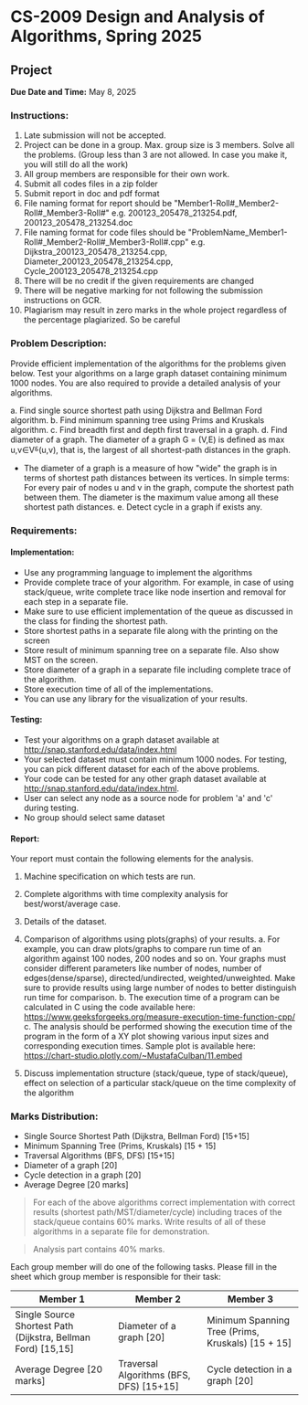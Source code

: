 # CS-2009 Design and Analysis of Algorithms, Spring 2025
## Project
**Due Date and Time:** May 8, 2025

### Instructions:
1. Late submission will not be accepted.
2. Project can be done in a group. Max. group size is 3 members. Solve all the problems. (Group less than 3 are not allowed. In case you make it, you will still do all the work)
3. All group members are responsible for their own work.
4. Submit all codes files in a zip folder
5. Submit report in doc and pdf format
6. File naming format for report should be "Member1-Roll#_Member2-Roll#_Member3-Roll#" e.g. 200123_205478_213254.pdf, 200123_205478_213254.doc
7. File naming format for code files should be "ProblemName_Member1-Roll#_Member2-Roll#_Member3-Roll#.cpp" e.g. Dijkstra_200123_205478_213254.cpp, Diameter_200123_205478_213254.cpp, Cycle_200123_205478_213254.cpp
8. There will be no credit if the given requirements are changed
9. There will be negative marking for not following the submission instructions on GCR.
10. Plagiarism may result in zero marks in the whole project regardless of the percentage plagiarized. So be careful

### Problem Description:
Provide efficient implementation of the algorithms for the problems given below. Test your algorithms on a large graph dataset containing minimum 1000 nodes. You are also required to provide a detailed analysis of your algorithms.

a. Find single source shortest path using Dijkstra and Bellman Ford algorithm.
b. Find minimum spanning tree using Prims and Kruskals algorithm.
c. Find breadth first and depth first traversal in a graph.
d. Find diameter of a graph. The diameter of a graph G = (V,E) is defined as max u,v∈V⸹(u,v), that is, the largest of all shortest-path distances in the graph.
   * The diameter of a graph is a measure of how "wide" the graph is in terms of shortest path distances between its vertices. In simple terms: For every pair of nodes u and v in the graph, compute the shortest path between them. The diameter is the maximum value among all these shortest path distances.
e. Detect cycle in a graph if exists any.

### Requirements:

#### Implementation:
* Use any programming language to implement the algorithms
* Provide complete trace of your algorithm. For example, in case of using stack/queue, write complete trace like node insertion and removal for each step in a separate file.
* Make sure to use efficient implementation of the queue as discussed in the class for finding the shortest path.
* Store shortest paths in a separate file along with the printing on the screen
* Store result of minimum spanning tree on a separate file. Also show MST on the screen.
* Store diameter of a graph in a separate file including complete trace of the algorithm.
* Store execution time of all of the implementations.
* You can use any library for the visualization of your results.

#### Testing:
* Test your algorithms on a graph dataset available at http://snap.stanford.edu/data/index.html
* Your selected dataset must contain minimum 1000 nodes. For testing, you can pick different dataset for each of the above problems.
* Your code can be tested for any other graph dataset available at http://snap.stanford.edu/data/index.html.
* User can select any node as a source node for problem 'a' and 'c' during testing.
* No group should select same dataset

#### Report:
Your report must contain the following elements for the analysis.
1. Machine specification on which tests are run.
2. Complete algorithms with time complexity analysis for best/worst/average case.
3. Details of the dataset.
4. Comparison of algorithms using plots(graphs) of your results.
   a. For example, you can draw plots/graphs to compare run time of an algorithm against 100 nodes, 200 nodes and so on. Your graphs must consider different parameters like number of nodes, number of edges(dense/sparse), directed/undirected, weighted/unweighted. Make sure to provide results using large number of nodes to better distinguish run time for comparison.
   b. The execution time of a program can be calculated in C using the code available here: https://www.geeksforgeeks.org/measure-execution-time-function-cpp/
   c. The analysis should be performed showing the execution time of the program in the form of a XY plot showing various input sizes and corresponding execution times. Sample plot is available here: https://chart-studio.plotly.com/~MustafaCulban/11.embed

5. Discuss implementation structure (stack/queue, type of stack/queue), effect on selection of a particular stack/queue on the time complexity of the algorithm

### Marks Distribution:
- Single Source Shortest Path (Dijkstra, Bellman Ford) [15+15]
- Minimum Spanning Tree (Prims, Kruskals) [15 + 15]
- Traversal Algorithms (BFS, DFS) [15+15]
- Diameter of a graph [20]
- Cycle detection in a graph [20]
- Average Degree [20 marks]

> For each of the above algorithms correct implementation with correct results (shortest path/MST/diameter/cycle) including traces of the stack/queue contains 60% marks. Write results of all of these algorithms in a separate file for demonstration.

> Analysis part contains 40% marks.

Each group member will do one of the following tasks. Please fill in the sheet which group member is responsible for their task:

| Member 1 | Member 2 | Member 3 |
|----------|----------|----------|
| Single Source Shortest Path (Dijkstra, Bellman Ford) [15,15] | Diameter of a graph [20] | Minimum Spanning Tree (Prims, Kruskals) [15 + 15] |
| Average Degree [20 marks] | Traversal Algorithms (BFS, DFS) [15+15] | Cycle detection in a graph [20] |